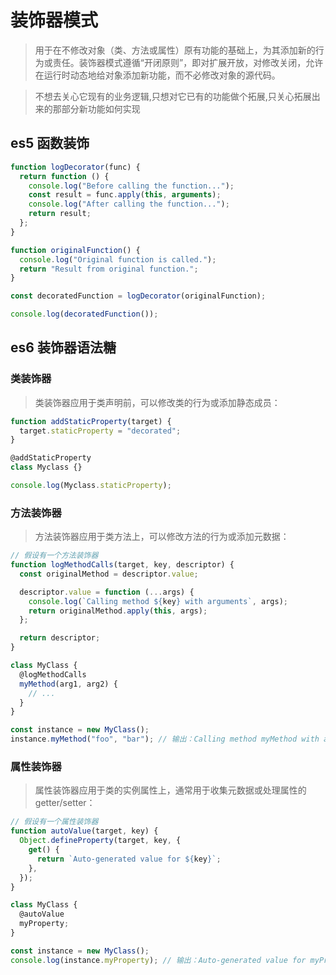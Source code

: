 # 装饰器模式

> 用于在不修改对象（类、方法或属性）原有功能的基础上，为其添加新的行为或责任。装饰器模式遵循“开闭原则”，即对扩展开放，对修改关闭，允许在运行时动态地给对象添加新功能，而不必修改对象的源代码。

> 不想去关心它现有的业务逻辑,只想对它已有的功能做个拓展,只关心拓展出来的那部分新功能如何实现

## es5 函数装饰

```javascript
function logDecorator(func) {
  return function () {
    console.log("Before calling the function...");
    const result = func.apply(this, arguments);
    console.log("After calling the function...");
    return result;
  };
}

function originalFunction() {
  console.log("Original function is called.");
  return "Result from original function.";
}

const decoratedFunction = logDecorator(originalFunction);

console.log(decoratedFunction());
```

## es6 装饰器语法糖

### 类装饰器

> 类装饰器应用于类声明前，可以修改类的行为或添加静态成员：

```javascript
function addStaticProperty(target) {
  target.staticProperty = "decorated";
}

@addStaticProperty
class Myclass {}

console.log(Myclass.staticProperty);
```

### 方法装饰器

> 方法装饰器应用于类方法上，可以修改方法的行为或添加元数据：

```javascript
// 假设有一个方法装饰器
function logMethodCalls(target, key, descriptor) {
  const originalMethod = descriptor.value;

  descriptor.value = function (...args) {
    console.log(`Calling method ${key} with arguments`, args);
    return originalMethod.apply(this, args);
  };

  return descriptor;
}

class MyClass {
  @logMethodCalls
  myMethod(arg1, arg2) {
    // ...
  }
}

const instance = new MyClass();
instance.myMethod("foo", "bar"); // 输出：Calling method myMethod with arguments ['foo', 'bar']
```

### 属性装饰器

> 属性装饰器应用于类的实例属性上，通常用于收集元数据或处理属性的 getter/setter：

```javascript
// 假设有一个属性装饰器
function autoValue(target, key) {
  Object.defineProperty(target, key, {
    get() {
      return `Auto-generated value for ${key}`;
    },
  });
}

class MyClass {
  @autoValue
  myProperty;
}

const instance = new MyClass();
console.log(instance.myProperty); // 输出：Auto-generated value for myProperty
```
